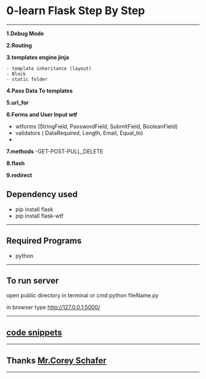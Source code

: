 # 0-learn Flask Step By Step

---

**1.Debug Mode**

**2.Routing**

**3.templates engine jinja**

    - template inheritance (layout)
    - Block
    - static folder

**4.Pass Data To templates**

**5.url_for**

**6.Forms and User Input wtf**

- wtforms (StringField, PasswordField, SubmitField, BooleanField)
- validators ( DataRequired, Length, Email, Equal_to)
-

**7.methods**
-GET-POST-PULL_DELETE

**8.flash**

**9.redirect**

## Dependency used

- pip install flask
- pip install flask-wtf

---

## Required Programs

- python

---

## To run server

open public directory in terminal or cmd
python fileName.py

in browser type
http://127.0.0.1:5000/

---

## [code snippets ](https://github.com/CoreyMSchafer/code_snippets/tree/master/Python/Flask_Blog/snippets)

---

## Thanks [Mr.Corey Schafer](https://www.patreon.com/coreyms)

---
